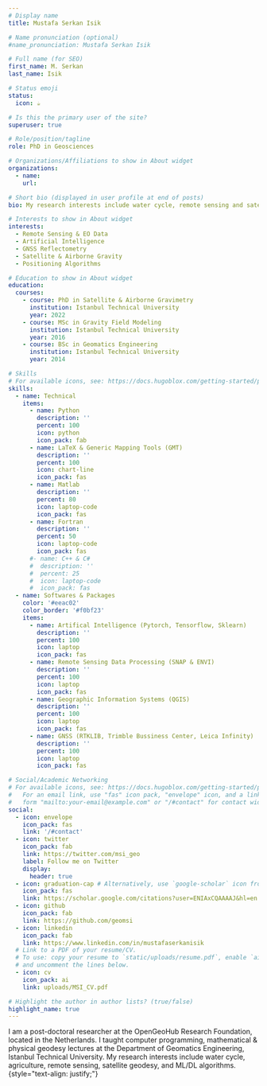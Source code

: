 ```yaml
---
# Display name
title: Mustafa Serkan Isik

# Name pronunciation (optional)
#name_pronunciation: Mustafa Serkan Isik

# Full name (for SEO)
first_name: M. Serkan
last_name: Isik

# Status emoji
status:
  icon: ☕️

# Is this the primary user of the site?
superuser: true

# Role/position/tagline
role: PhD in Geosciences

# Organizations/Affiliations to show in About widget
organizations:
  - name: 
    url: 

# Short bio (displayed in user profile at end of posts)
bio: My research interests include water cycle, remote sensing and satellite geodesy, and ML/DL algorithms.

# Interests to show in About widget
interests:
  - Remote Sensing & EO Data
  - Artificial Intelligence
  - GNSS Reflectometry
  - Satellite & Airborne Gravity
  - Positioning Algorithms

# Education to show in About widget
education:
  courses:
    - course: PhD in Satellite & Airborne Gravimetry
      institution: Istanbul Technical University
      year: 2022
    - course: MSc in Gravity Field Modeling
      institution: Istanbul Technical University
      year: 2016
    - course: BSc in Geomatics Engineering
      institution: Istanbul Technical University
      year: 2014

# Skills
# For available icons, see: https://docs.hugoblox.com/getting-started/page-builder/#icons
skills:
  - name: Technical
    items:
      - name: Python
        description: ''
        percent: 100
        icon: python
        icon_pack: fab
      - name: LaTeX & Generic Mapping Tools (GMT)
        description: ''
        percent: 100
        icon: chart-line
        icon_pack: fas
      - name: Matlab
        description: ''
        percent: 80
        icon: laptop-code
        icon_pack: fas
      - name: Fortran
        description: ''
        percent: 50
        icon: laptop-code
        icon_pack: fas
      #- name: C++ & C#
      #  description: ''
      #  percent: 25
      #  icon: laptop-code
      #  icon_pack: fas
  - name: Softwares & Packages
    color: '#eeac02'
    color_border: '#f0bf23'
    items:
      - name: Artifical Intelligence (Pytorch, Tensorflow, Sklearn)
        description: ''
        percent: 100
        icon: laptop
        icon_pack: fas
      - name: Remote Sensing Data Processing (SNAP & ENVI)
        description: ''
        percent: 100
        icon: laptop
        icon_pack: fas
      - name: Geographic Information Systems (QGIS)
        description: ''
        percent: 100
        icon: laptop
        icon_pack: fas
      - name: GNSS (RTKLIB, Trimble Bussiness Center, Leica Infinity)
        description: ''
        percent: 100
        icon: laptop
        icon_pack: fas

# Social/Academic Networking
# For available icons, see: https://docs.hugoblox.com/getting-started/page-builder/#icons
#   For an email link, use "fas" icon pack, "envelope" icon, and a link in the
#   form "mailto:your-email@example.com" or "/#contact" for contact widget.
social:
  - icon: envelope
    icon_pack: fas
    link: '/#contact'
  - icon: twitter
    icon_pack: fab
    link: https://twitter.com/msi_geo
    label: Follow me on Twitter
    display:
      header: true
  - icon: graduation-cap # Alternatively, use `google-scholar` icon from `ai` icon pack
    icon_pack: fas
    link: https://scholar.google.com/citations?user=ENIAxCQAAAAJ&hl=en
  - icon: github
    icon_pack: fab
    link: https://github.com/geomsi
  - icon: linkedin
    icon_pack: fab
    link: https://www.linkedin.com/in/mustafaserkanisik
  # Link to a PDF of your resume/CV.
  # To use: copy your resume to `static/uploads/resume.pdf`, enable `ai` icons in `params.yaml`,
  # and uncomment the lines below.
  - icon: cv
    icon_pack: ai
    link: uploads/MSI_CV.pdf

# Highlight the author in author lists? (true/false)
highlight_name: true
---
```


I am a post-doctoral researcher at the OpenGeoHub Research Foundation, located in the Netherlands. I taught computer programming, mathematical & physical geodesy lectures at the Department of Geomatics Engineering, Istanbul Technical University. My research interests include water cycle, agriculture, remote sensing, satellite geodesy, and ML/DL algorithms.
{style="text-align: justify;"}
